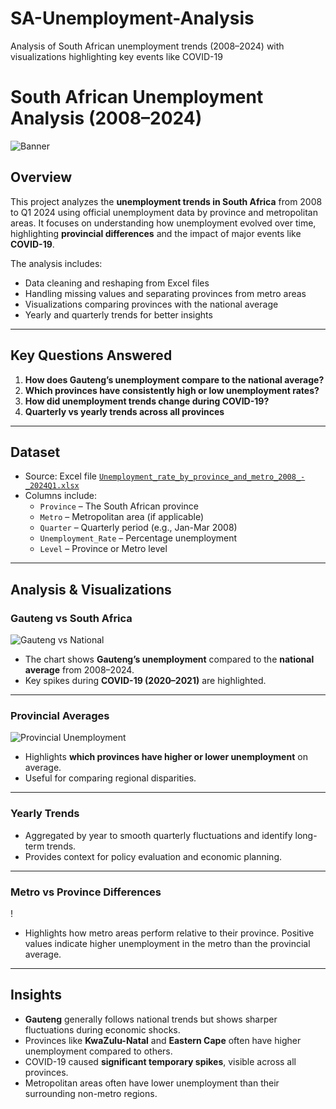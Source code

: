 # SA-Unemployment-Analysis
Analysis of South African unemployment trends (2008–2024) with visualizations highlighting key events like COVID-19
# South African Unemployment Analysis (2008–2024)

![Banner](images/gauteng_vs_sa.png)

## Overview
This project analyzes the **unemployment trends in South Africa** from 2008 to Q1 2024 using official unemployment data by province and metropolitan areas. It focuses on understanding how unemployment evolved over time, highlighting **provincial differences** and the impact of major events like **COVID-19**.

The analysis includes:
- Data cleaning and reshaping from Excel files
- Handling missing values and separating provinces from metro areas
- Visualizations comparing provinces with the national average
- Yearly and quarterly trends for better insights

---

## Key Questions Answered
1. **How does Gauteng’s unemployment compare to the national average?**
2. **Which provinces have consistently high or low unemployment rates?**
3. **How did unemployment trends change during COVID-19?**
4. **Quarterly vs yearly trends across all provinces**

---

## Dataset
- Source: Excel file [`Unemployment_rate_by_province_and_metro_2008_-_2024Q1.xlsx`](https://wcg-opendataportal-westerncapegov.hub.arcgis.com/documents/12cb36b98c3a458f89e343585676cd49/about)
- Columns include:
  - `Province` – The South African province
  - `Metro` – Metropolitan area (if applicable)
  - `Quarter` – Quarterly period (e.g., Jan-Mar 2008)
  - `Unemployment_Rate` – Percentage unemployment
  - `Level` – Province or Metro level

---

## Analysis & Visualizations
### Gauteng vs South Africa
![Gauteng vs National](images/gauteng_vs_sa.png)
- The chart shows **Gauteng’s unemployment** compared to the **national average** from 2008–2024.
- Key spikes during **COVID-19 (2020–2021)** are highlighted.

---

### Provincial Averages
![Provincial Unemployment](images/province_avg.png)
- Highlights **which provinces have higher or lower unemployment** on average.
- Useful for comparing regional disparities.
---
### Yearly Trends
- Aggregated by year to smooth quarterly fluctuations and identify long-term trends.
- Provides context for policy evaluation and economic planning.
---
### Metro vs Province Differences
!
- Highlights how metro areas perform relative to their province. Positive values indicate higher unemployment in the metro than the provincial average.
---

## Insights
- **Gauteng** generally follows national trends but shows sharper fluctuations during economic shocks.
- Provinces like **KwaZulu-Natal** and **Eastern Cape** often have higher unemployment compared to others.
- COVID-19 caused **significant temporary spikes**, visible across all provinces.
- Metropolitan areas often have lower unemployment than their surrounding non-metro regions.



